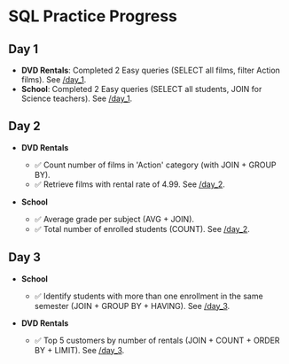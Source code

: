 # SQL Practice Progress

## Day 1
- **DVD Rentals**: Completed 2 Easy queries (SELECT all films, filter Action films). See [/day_1](/day_1).
- **School**: Completed 2 Easy queries (SELECT all students, JOIN for Science teachers). See [/day_1](/day_1).

## Day 2
- **DVD Rentals**
  - ✅ Count number of films in 'Action' category (with JOIN + GROUP BY).
  - ✅ Retrieve films with rental rate of 4.99. See [/day_2](/day_2).
  
- **School**
  - ✅ Average grade per subject (AVG + JOIN).
  - ✅ Total number of enrolled students (COUNT). See [/day_2](/day_2).

## Day 3
- **School**
  - ✅ Identify students with more than one enrollment in the same semester (JOIN + GROUP BY + HAVING). See [/day_3](/day_3).

- **DVD Rentals**
  - ✅ Top 5 customers by number of rentals (JOIN + COUNT + ORDER BY + LIMIT). See [/day_3](/day_3).
